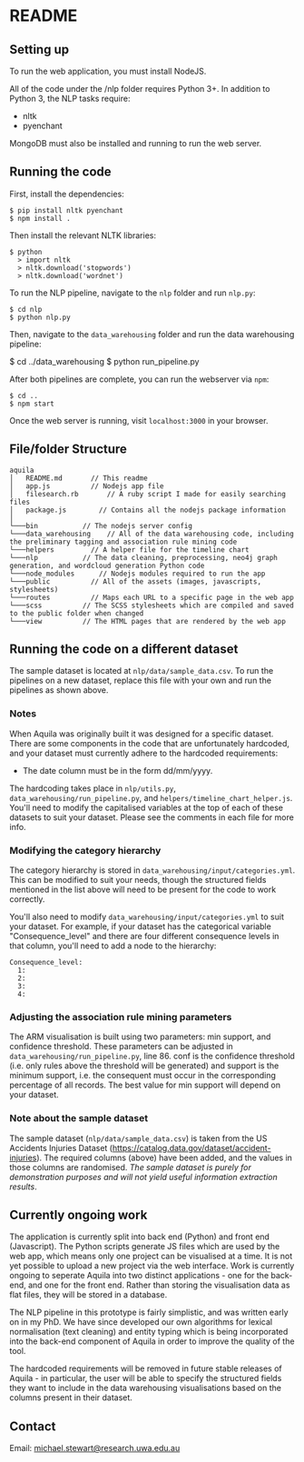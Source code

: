 # README #
  
## Setting up ##

To run the web application, you must install NodeJS.

All of the code under the /nlp folder requires Python 3+. In addition to Python 3, the NLP tasks require:

* nltk
* pyenchant

MongoDB must also be installed and running to run the web server.

## Running the code

First, install the dependencies:

    $ pip install nltk pyenchant
    $ npm install .

Then install the relevant NLTK libraries:

    $ python
      > import nltk
      > nltk.download('stopwords')
      > nltk.download('wordnet')

To run the NLP pipeline, navigate to the `nlp` folder and run `nlp.py`:

    $ cd nlp
    $ python nlp.py

Then, navigate to the `data_warehousing` folder and run the data warehousing pipeline:
  
  $ cd ../data_warehousing
  $ python run_pipeline.py

After both pipelines are complete, you can run the webserver via `npm`:

    $ cd ..
    $ npm start

Once the web server is running, visit `localhost:3000` in your browser.

## File/folder Structure ##

```
aquila
│   README.md       // This readme
│   app.js          // Nodejs app file
│   filesearch.rb       // A ruby script I made for easily searching files
│   package.js        // Contains all the nodejs package information  
│
└───bin           // The nodejs server config
└───data_warehousing    // All of the data warehousing code, including the preliminary tagging and association rule mining code
└───helpers         // A helper file for the timeline chart
└───nlp           // The data cleaning, preprocessing, neo4j graph generation, and wordcloud generation Python code
└───node_modules      // Nodejs modules required to run the app
└───public          // All of the assets (images, javascripts, stylesheets)
└───routes          // Maps each URL to a specific page in the web app
└───scss          // The SCSS stylesheets which are compiled and saved to the public folder when changed
└───view          // The HTML pages that are rendered by the web app

```

## Running the code on a different dataset ##

The sample dataset is located at `nlp/data/sample_data.csv`. To run the pipelines on a new dataset, replace this file with your own and run the pipelines as shown above.

### Notes ###

When Aquila was originally built it was designed for a specific dataset. There are some components in the code that are unfortunately hardcoded, and your dataset must currently adhere to the hardcoded requirements:

- The date column must be in the form dd/mm/yyyy.

The hardcoding takes place in `nlp/utils.py`, `data_warehousing/run_pipeline.py`, and `helpers/timeline_chart_helper.js`. You'll need to modify the capitalised variables at the top of each of these datasets to suit your dataset. Please see the comments in each file for more info.

### Modifying the category hierarchy

The category hierarchy is stored in `data_warehousing/input/categories.yml`. This can be modified to suit your needs, though the structured fields mentioned in the list above will need to be present for the code to work correctly.

You'll also need to modify `data_warehousing/input/categories.yml` to suit your dataset. For example, if your dataset has the categorical variable "Consequence_level" and there are four different consequence levels in that column, you'll need to add a node to the hierarchy:

    Consequence_level:
      1:
      2:
      3:
      4:

### Adjusting the association rule mining parameters

The ARM visualisation is built using two parameters: min support, and confidence threshold. These parameters can be adjusted in `data_warehousing/run_pipeline.py`, line 86. conf is the confidence threshold (i.e. only rules above the threshold will be generated) and support is the minimum support, i.e. the consequent must occur in the corresponding percentage of all records. The best value for min support will depend on your dataset.

### Note about the sample dataset

The sample dataset (`nlp/data/sample_data.csv`) is taken from the US Accidents Injuries Dataset (https://catalog.data.gov/dataset/accident-injuries). The required columns (above) have been added, and the values in those columns are randomised. *The sample dataset is purely for demonstration purposes and will not yield useful information extraction results*.

## Currently ongoing work

The application is currently split into back end (Python) and front end (Javascript). The Python scripts generate JS files which are used by the web app, which means only one project can be visualised at a time. It is not yet possible to upload a new project via the web interface. Work is currently ongoing to seperate Aquila into two distinct applications - one for the back-end, and one for the front end. Rather than storing the visualisation data as flat files, they will be stored in a database.

The NLP pipeline in this prototype is fairly simplistic, and was written early on in my PhD. We have since developed our own algorithms for lexical normalisation (text cleaning) and entity typing which is being incorporated into the back-end component of Aquila in order to improve the quality of the tool.

The hardcoded requirements will be removed in future stable releases of Aquila - in particular, the user will be able to specify the structured fields they want to include in the data warehousing visualisations based on the columns present in their dataset.

## Contact ##

Email: michael.stewart@research.uwa.edu.au
